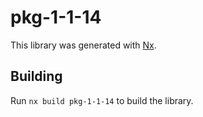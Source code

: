 # pkg-1-1-14

This library was generated with [Nx](https://nx.dev).

## Building

Run `nx build pkg-1-1-14` to build the library.
